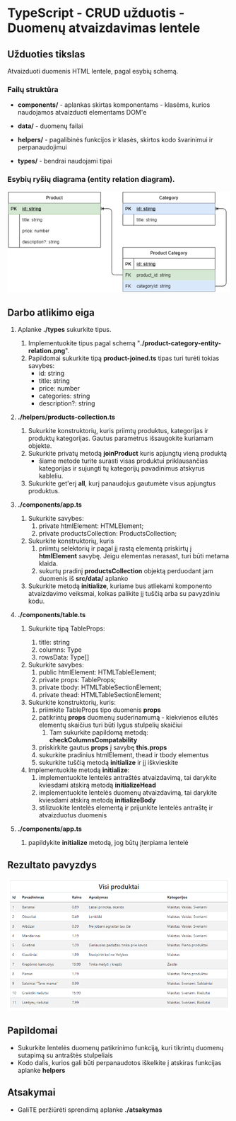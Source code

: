 # TypeScript - CRUD užduotis - Duomenų atvaizdavimas lentele

## Užduoties tikslas

Atvaizduoti duomenis HTML lentele, pagal esybių schemą.

### Failų struktūra
* __components/__ - aplankas skirtas komponentams - klasėms, kurios naudojamos atvaizduoti elementams DOM'e

* __data/__ - duomenų failai

* __helpers/__ - pagalibinės funkcijos ir klasės, skirtos kodo švarinimui ir perpanaudojimui

* __types/__ - bendrai naudojami tipai


### Esybių ryšių diagrama (entity relation diagram).
![](./product-category-entity-relation.png)

## Darbo atlikimo eiga 

1. Aplanke __./types__ sukurkite tipus.
   1.  Implementuokite tipus pagal schemą "__./product-category-entity-relation.png__". 
   2.  Papildomai sukurkite tipą  __product-joined.ts__ tipas turi turėti tokias savybes:
       * id: string
       * title: string
       * price: number
       * categories: string
       * description?: string

2. __./helpers/products-collection.ts__ 
   1. Sukurkite konstruktorių, kuris priimtų produktus, kategorijas ir produktų kategorijas. Gautus parametrus išsaugokite kuriamam objekte.
   2. Sukurkite privatų metodą __joinProduct__ kuris apjungtų vieną produktą
      * šiame metode turite surasti visas produktui priklausančias kategorijas ir sujungti tų kategorijų pavadinimus atskyrus kableliu. 
   3. Sukurkite get'erį __all__, kurį panaudojus gautumėte visus apjungtus produktus.

3. __./components/app.ts__
   1. Sukurkite savybes:
      1. private htmlElement: HTMLElement;
      2. private productsCollection: ProductsCollection;
   2. Sukurkite konstruktorių, kuris
      1.  priimtų selektorių ir pagal jį rastą elementą priskirtų į __htmlElement__ savybę. Jeigu elementas nerasast, turi būti metama klaida.
      2.  sukurtų pradinį __productsCollection__ objektą perduodant jam duomenis iš __src/data/__ aplanko
   3. Sukurkite metodą __initialize__, kuriame bus atliekami komponento atvaizdavimo veiksmai, kolkas palikite jį tuščią arba su pavyzdiniu kodu.

4. __./components/table.ts__ 
   1. Sukurkite tipą TableProps<Type>:
      1. title: string
      2. columns: Type
      3. rowsData: Type[]
   2. Sukurkite savybes:
      1. public htmlElement: HTMLTableElement;
      2. private props: TableProps<Type>;
      3. private tbody: HTMLTableSectionElement;
      4. private thead: HTMLTableSectionElement;
   3. Sukurkite konstruktorių, kuris:
      1. priimkite TableProps<Type> tipo duomenis __props__
      2. patikrintų  __props__ duomenų suderinamumą - kiekvienos eilutės elementų skaičius turi būti lygus stulpelių skaičiui
         1. Tam sukurkite papildomą metodą: __checkColumnsCompatability__
      3. priskirkite gautus __props__ į savybę __this.props__
      4. sukurkite pradinius htmlElement, thead ir tbody elementus
      5. sukurkite tuščią metodą __initialize__  ir jį iškvieskite
   4. Implementuokite metodą __initialize__:
      1. implementuokite lentelės antraštės atvaizdavimą, tai darykite kviesdami atskirą metodą __initializeHead__
      2. implementuokite lentelės duomenų atvaizdavimą, tai darykite kviesdami atskirą metodą __initializeBody__
      3. stilizuokite lentelės elementą ir prijunkite lentelės antraštę ir atvaizduotus duomenis

5. __./components/app.ts__
   1. papildykite __initialize__ metodą, jog būtų įterpiama lentelė

## Rezultato pavyzdys
![](./result.png)

## Papildomai
  * Sukurkite lentelės duomenų patikrinimo funkciją, kuri tikrintų duomenų sutapimą su  antraštės stulpeliais
  * Kodo dalis, kurios gali būti perpanaudotos iškelkite į atskiras funkcijas aplanke __helpers__


## Atsakymai
   * GaliTE peržiūrėti sprendimą aplanke __./atsakymas__